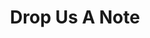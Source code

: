 ---
title: "Drop Us A Note"
description: "We will get back to you within 24 hours"
bg_image: "images/feature-bg.jpg"
layout: "contact"
draft: false
---